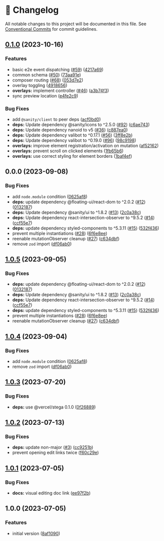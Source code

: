 <!-- markdownlint-disable --><!-- textlint-disable -->

# 📓 Changelog

All notable changes to this project will be documented in this file. See
[Conventional Commits](https://conventionalcommits.org) for commit guidelines.

## [0.1.0](https://github.com/sanity-io/visual-editing/compare/overlays-v0.0.0...overlays-v0.1.0) (2023-10-16)


### Features

* basic e2e event dispatching ([#59](https://github.com/sanity-io/visual-editing/issues/59)) ([4217a69](https://github.com/sanity-io/visual-editing/commit/4217a69f2f01d19f5391960c23dc74b05d6fc19b))
* common schema ([#50](https://github.com/sanity-io/visual-editing/issues/50)) ([73aa91e](https://github.com/sanity-io/visual-editing/commit/73aa91e09811864b001cb4370fb3f9af6eeb16ba))
* composer routing ([#68](https://github.com/sanity-io/visual-editing/issues/68)) ([053d7e2](https://github.com/sanity-io/visual-editing/commit/053d7e2949ac9f54dee0421e4bc3e28c979c8fb6))
* overlay toggling ([4918656](https://github.com/sanity-io/visual-editing/commit/4918656fb7d5d979ce831b00e88c8fa66e5f196e))
* **overlays:** implement controller ([#46](https://github.com/sanity-io/visual-editing/issues/46)) ([a3b74f3](https://github.com/sanity-io/visual-editing/commit/a3b74f3060271635f1dc08e01533e6775e892dbb))
* sync preview location ([e4fe2c9](https://github.com/sanity-io/visual-editing/commit/e4fe2c997bebd9524398af16c3bb7b9edb678566))


### Bug Fixes

* add `@sanity/client` to peer deps ([acf0bd0](https://github.com/sanity-io/visual-editing/commit/acf0bd09eced687de5ffbc4afa79dee576e1cc72))
* **deps:** Update dependency @sanity/icons to ^2.5.0 ([#92](https://github.com/sanity-io/visual-editing/issues/92)) ([c6ae743](https://github.com/sanity-io/visual-editing/commit/c6ae7435c6c0e51cdfadd0e79635ba119559e676))
* **deps:** Update dependency nanoid to v5 ([#36](https://github.com/sanity-io/visual-editing/issues/36)) ([c887ea0](https://github.com/sanity-io/visual-editing/commit/c887ea04efd13f2aedf6232db9d98a2f973a344c))
* **deps:** Update dependency valibot to ^0.17.1 ([#56](https://github.com/sanity-io/visual-editing/issues/56)) ([3ff8e2b](https://github.com/sanity-io/visual-editing/commit/3ff8e2b52aab65e54ad24cc76d5a08224fac8721))
* **deps:** Update dependency valibot to ^0.19.0 ([#96](https://github.com/sanity-io/visual-editing/issues/96)) ([98c9198](https://github.com/sanity-io/visual-editing/commit/98c91981993d9bf6685635b8bd0af51b0d6e8789))
* **overlays:** improve element registration/activation on mutation ([af52162](https://github.com/sanity-io/visual-editing/commit/af5216254034fa7efa0eedeadc337e567e40c10e))
* **overlays:** prevent scroll on clicked elements ([1fb65b6](https://github.com/sanity-io/visual-editing/commit/1fb65b68b0930a69f3b5da016701c932b06b9594))
* **overlays:** use correct styling for element borders ([1baf4ef](https://github.com/sanity-io/visual-editing/commit/1baf4ef48807e743554046f013e95214b3e81953))

## 0.0.0 (2023-09-08)


### Bug Fixes

* add `node.module` condition ([0625af8](https://github.com/sanity-io/visual-editing/commit/0625af845bd2db73862219a45018ee92faef071a))
* **deps:** update dependency @floating-ui/react-dom to ^2.0.2 ([#12](https://github.com/sanity-io/visual-editing/issues/12)) ([0132187](https://github.com/sanity-io/visual-editing/commit/01321871cf72e6531d4ae11a99facdb8dad86a08))
* **deps:** Update dependency @sanity/ui to ^1.8.2 ([#13](https://github.com/sanity-io/visual-editing/issues/13)) ([2c0a38c](https://github.com/sanity-io/visual-editing/commit/2c0a38cf72d1567db13a4ecd83d97efc4dd958a1))
* **deps:** Update dependency react-intersection-observer to ^9.5.2 ([#14](https://github.com/sanity-io/visual-editing/issues/14)) ([ccf55e7](https://github.com/sanity-io/visual-editing/commit/ccf55e799eaf7ce9b78ce41778ebc1fc3e7e5070))
* **deps:** update dependency styled-components to ^5.3.11 ([#15](https://github.com/sanity-io/visual-editing/issues/15)) ([532f436](https://github.com/sanity-io/visual-editing/commit/532f436f91994ae55f1ede24b23d295a58a24c72))
* prevent multiple instantiations ([#28](https://github.com/sanity-io/visual-editing/issues/28)) ([6f6e8ee](https://github.com/sanity-io/visual-editing/commit/6f6e8ee870224976183b5b24e40aeaadd54f83db))
* reenable mutationObserver cleanup ([#27](https://github.com/sanity-io/visual-editing/issues/27)) ([c634dbf](https://github.com/sanity-io/visual-editing/commit/c634dbfc616554f249ac31020c6a3d404d3e010a))
* remove `zod` import ([df06ab0](https://github.com/sanity-io/visual-editing/commit/df06ab078542c9779bb940379a9b0cab29e090bf))

## [1.0.5](https://github.com/sanity-io/overlays/compare/v1.0.4...v1.0.5) (2023-09-05)

### Bug Fixes

- **deps:** update dependency @floating-ui/react-dom to ^2.0.2 ([#12](https://github.com/sanity-io/overlays/issues/12)) ([0132187](https://github.com/sanity-io/overlays/commit/01321871cf72e6531d4ae11a99facdb8dad86a08))
- **deps:** Update dependency @sanity/ui to ^1.8.2 ([#13](https://github.com/sanity-io/overlays/issues/13)) ([2c0a38c](https://github.com/sanity-io/overlays/commit/2c0a38cf72d1567db13a4ecd83d97efc4dd958a1))
- **deps:** Update dependency react-intersection-observer to ^9.5.2 ([#14](https://github.com/sanity-io/overlays/issues/14)) ([ccf55e7](https://github.com/sanity-io/overlays/commit/ccf55e799eaf7ce9b78ce41778ebc1fc3e7e5070))
- **deps:** update dependency styled-components to ^5.3.11 ([#15](https://github.com/sanity-io/overlays/issues/15)) ([532f436](https://github.com/sanity-io/overlays/commit/532f436f91994ae55f1ede24b23d295a58a24c72))
- prevent multiple instantiations ([#28](https://github.com/sanity-io/overlays/issues/28)) ([6f6e8ee](https://github.com/sanity-io/overlays/commit/6f6e8ee870224976183b5b24e40aeaadd54f83db))
- reenable mutationObserver cleanup ([#27](https://github.com/sanity-io/overlays/issues/27)) ([c634dbf](https://github.com/sanity-io/overlays/commit/c634dbfc616554f249ac31020c6a3d404d3e010a))

## [1.0.4](https://github.com/sanity-io/overlays/compare/v1.0.3...v1.0.4) (2023-09-04)

### Bug Fixes

- add `node.module` condition ([0625af8](https://github.com/sanity-io/overlays/commit/0625af845bd2db73862219a45018ee92faef071a))
- remove `zod` import ([df06ab0](https://github.com/sanity-io/overlays/commit/df06ab078542c9779bb940379a9b0cab29e090bf))

## [1.0.3](https://github.com/sanity-io/overlays/compare/v1.0.2...v1.0.3) (2023-07-20)

### Bug Fixes

- **deps:** use @vercel/stega 0.1.0 ([0f26889](https://github.com/sanity-io/overlays/commit/0f268897eeabc67476f272a3fb586389852b2776))

## [1.0.2](https://github.com/sanity-io/overlays/compare/v1.0.1...v1.0.2) (2023-07-13)

### Bug Fixes

- **deps:** update non-major ([#3](https://github.com/sanity-io/overlays/issues/3)) ([cc9251b](https://github.com/sanity-io/overlays/commit/cc9251b87332c0b67084882c9526c2a09da54768))
- prevent opening edit links twice ([f60c29e](https://github.com/sanity-io/overlays/commit/f60c29e1cf6ff78c293fa43f1fec4f6775a24f21))

## [1.0.1](https://github.com/sanity-io/overlays/compare/v1.0.0...v1.0.1) (2023-07-05)

### Bug Fixes

- **docs:** visual editing doc link ([ee97f2b](https://github.com/sanity-io/overlays/commit/ee97f2b5fa859b296e5e301939fd2e83e150a4a1))

## 1.0.0 (2023-07-05)

### Features

- initial version ([8af1090](https://github.com/sanity-io/overlays/commit/8af109050cfefaa7d19b1809b73822a0f021cc57))
